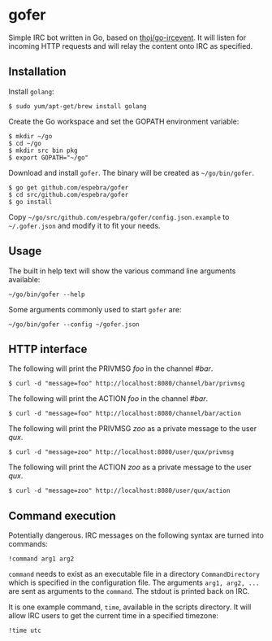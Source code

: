 # gofer

Simple IRC bot written in Go, based on [thoj/go-ircevent](https://github.com/thoj/go-ircevent). It will listen for incoming HTTP requests and will relay the content onto IRC as specified.

## Installation

Install ``golang``:

```
$ sudo yum/apt-get/brew install golang
```

Create the Go workspace and set the GOPATH environment variable:

```
$ mkdir ~/go
$ cd ~/go
$ mkdir src bin pkg
$ export GOPATH="~/go"
```

Download and install ``gofer``. The binary will be created as ``~/go/bin/gofer``.

```
$ go get github.com/espebra/gofer
$ cd src/github.com/espebra/gofer
$ go install
```

Copy ``~/go/src/github.com/espebra/gofer/config.json.example`` to ``~/.gofer.json`` and modify it to fit your needs.

## Usage

The built in help text will show the various command line arguments available:

```
~/go/bin/gofer --help
```

Some arguments commonly used to start ``gofer`` are:

```
~/go/bin/gofer --config ~/gofer.json
```

## HTTP interface

The following will print the PRIVMSG *foo* in the channel *#bar*.

```
$ curl -d "message=foo" http://localhost:8080/channel/bar/privmsg
```

The following will print the ACTION *foo* in the channel *#bar*.

```
$ curl -d "message=foo" http://localhost:8080/channel/bar/action
```

The following will print the PRIVMSG *zoo* as a private message to the user *qux*.

```
$ curl -d "message=zoo" http://localhost:8080/user/qux/privmsg
```

The following will print the ACTION *zoo* as a private message to the user *qux*.

```
$ curl -d "message=zoo" http://localhost:8080/user/qux/action
```

## Command execution

Potentially dangerous. IRC messages on the following syntax are turned into commands:

```
!command arg1 arg2
````

``command`` needs to exist as an executable file in a directory ``CommandDirectory`` which is specified in the configuration file. The arguments ``arg1, arg2, ...`` are sent as arguments to the ``command``. The stdout is printed back on IRC.

It is one example command, ``time``, available in the scripts directory. It will allow IRC users to get the current time in a specified timezone:

```
!time utc
```

